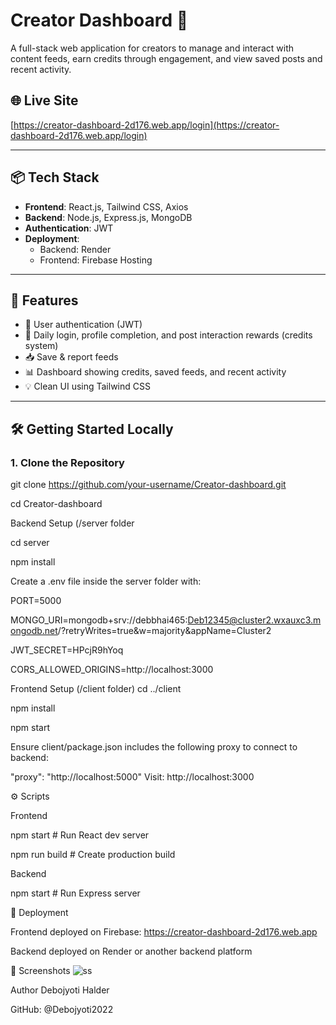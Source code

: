 # Creator Dashboard 🚀

A full-stack web application for creators to manage and interact with content feeds, earn credits through engagement, and view saved posts and recent activity.

## 🌐 Live Site

[https://creator-dashboard-2d176.web.app/login](https://creator-dashboard-2d176.web.app/login)

--- 

## 📦 Tech Stack

- **Frontend**: React.js, Tailwind CSS, Axios
- **Backend**: Node.js, Express.js, MongoDB
- **Authentication**: JWT
- **Deployment**: 
  - Backend: Render
  - Frontend: Firebase Hosting

--- 

## 🧩 Features

- 🔐 User authentication (JWT)
- 📝 Daily login, profile completion, and post interaction rewards (credits system)
- 📥 Save & report feeds
- 📊 Dashboard showing credits, saved feeds, and recent activity
- 💡 Clean UI using Tailwind CSS

---

## 🛠️ Getting Started Locally

### 1. Clone the Repository

git clone https://github.com/your-username/Creator-dashboard.git

cd Creator-dashboard

Backend Setup (/server folder

cd server

npm install

Create a .env file inside the server folder with:

PORT=5000

MONGO_URI=mongodb+srv://debbhai465:Deb12345@cluster2.wxauxc3.mongodb.net/?retryWrites=true&w=majority&appName=Cluster2

JWT_SECRET=HPcjR9hYoq

CORS_ALLOWED_ORIGINS=http://localhost:3000

Frontend Setup (/client folder)
 
cd ../client

npm install

npm start

Ensure client/package.json includes the following proxy to connect to backend:

"proxy": "http://localhost:5000"
Visit: http://localhost:3000

⚙️ Scripts

Frontend

npm start       # Run React dev server

npm run build   # Create production build

Backend

npm start       # Run Express server

🚀 Deployment

Frontend deployed on Firebase: https://creator-dashboard-2d176.web.app

Backend deployed on Render or another backend platform

📸 Screenshots
![ss](https://github.com/user-attachments/assets/bdf1c85b-4732-4eaa-8be3-0d0c21150542)

Author
Debojyoti Halder

GitHub: @Debojyoti2022
